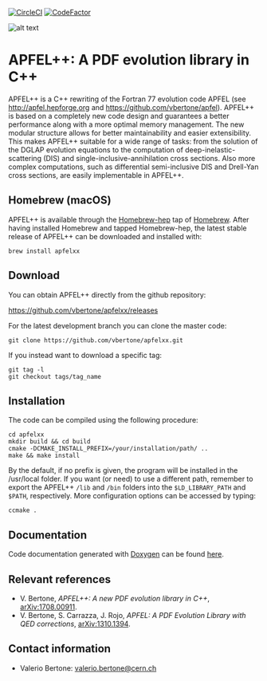 [![CircleCI](https://circleci.com/gh/vbertone/apfelxx.svg?style=svg&circle-token=079509ce5a2d4da15596d7812b33dca48eec8dc7)](https://circleci.com/gh/vbertone/apfelxx)
[![CodeFactor](https://www.codefactor.io/repository/github/vbertone/apfelxx/badge)](https://www.codefactor.io/repository/github/vbertone/apfelxx)

![alt text](https://github.com/vbertone/apfelxx/raw/master/resources/logo.png "Logo APFEL")

# APFEL++: A PDF evolution library in C++
 
APFEL++ is a C++ rewriting of the Fortran 77 evolution code APFEL (see
http://apfel.hepforge.org and
https://github.com/vbertone/apfel). APFEL++ is based on a completely
new code design and guarantees a better performance along with a more
optimal memory management. The new modular structure allows for
better maintainability and easier extensibility. This makes APFEL++
suitable for a wide range of tasks: from the solution of the DGLAP
evolution equations to the computation of deep-inelastic-scattering (DIS)
and single-inclusive-annihilation cross sections. Also more
complex computations, such as differential semi-inclusive DIS and Drell-Yan cross
sections, are easily implementable in APFEL++.

## Homebrew (macOS)

APFEL++ is available through the [Homebrew-hep](https://github.com/davidchall/homebrew-hep) tap of [Homebrew](https://brew.sh). After having installed Homebrew and tapped Homebrew-hep, the latest stable release of APFEL++ can be downloaded and installed with:
```Shell
brew install apfelxx
```

## Download

You can obtain APFEL++ directly from the github repository:

https://github.com/vbertone/apfelxx/releases

For the latest development branch you can clone the master code:

```Shell
git clone https://github.com/vbertone/apfelxx.git
```

If you instead want to download a specific tag:

```Shell
git tag -l
git checkout tags/tag_name
```
## Installation 

The code can be compiled using the following procedure:

```Shell
cd apfelxx
mkdir build && cd build
cmake -DCMAKE_INSTALL_PREFIX=/your/installation/path/ ..
make && make install
```
By the default, if no prefix is given, the program will
be installed in the /usr/local folder. If you want (or need) to use a
different path, remember to export the APFEL++ `/lib` and `/bin` folders into the
`$LD_LIBRARY_PATH` and `$PATH`, respectively. More configuration options can be accessed by typing:

```Shell
ccmake .
```

## Documentation

Code documentation generated with [Doxygen](https://www.doxygen.nl/index.html) can be found [here](https://vbertone.github.io/apfelxx/html/index.html).

## Relevant references

- V. Bertone, *APFEL++: A new PDF evolution library in C++*, [arXiv:1708.00911](https://arxiv.org/pdf/1708.00911.pdf).
- V. Bertone, S. Carrazza, J. Rojo, *APFEL: A PDF Evolution Library with QED corrections*, [arXiv:1310.1394](http://arxiv.org/abs/arXiv:1310.1394).

## Contact information

- Valerio Bertone: valerio.bertone@cern.ch
